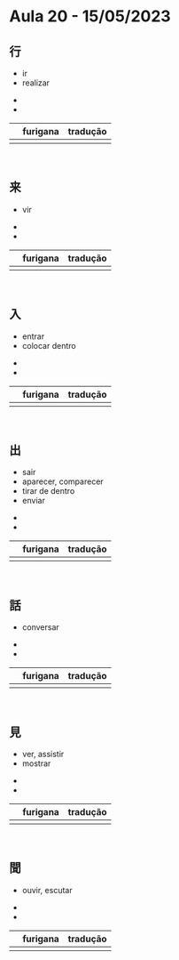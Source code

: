 # Aula 20 - 15/05/2023


## 行
<ul><li>ir</li><li>realizar</li></ul>

<ul><li></li><li></li></ul>

|  | furigana | tradução |
|:---:|:---:|:---:|
|  |  |  |

<br>


## 来
- vir

<ul><li></li><li></li></ul>

|  | furigana | tradução |
|:---:|:---:|:---:|
|  |  |  |

<br>


## 入
<ul><li>entrar</li><li>colocar dentro</li></ul>

<ul><li></li><li></li></ul>

|  | furigana | tradução |
|:---:|:---:|:---:|
|  |  |  |

<br>


## 出
<ul><li>sair</li><li>aparecer, comparecer</li><li>tirar de dentro</li><li>enviar</li></ul>

<ul><li></li><li></li></ul>

|  | furigana | tradução |
|:---:|:---:|:---:|
|  |  |  |

<br>


## 話
- conversar

<ul><li></li><li></li></ul>

|  | furigana | tradução |
|:---:|:---:|:---:|
|  |  |  |

<br>


## 見
<ul><li>ver, assistir</li><li>mostrar</li></ul>

<ul><li></li><li></li></ul>

|  | furigana | tradução |
|:---:|:---:|:---:|
|  |  |  |

<br>


## 聞
- ouvir, escutar

<ul><li></li><li></li></ul>

|  | furigana | tradução |
|:---:|:---:|:---:|
|  |  |  |